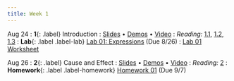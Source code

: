 ```yaml
---
title: Week 1
---
```


Aug 24
: **1**{: .label} Introduction
  : [Slides](#) &#8226; [Demos](#) &#8226; [Video](#)
: *Reading:* [1.1](#), [1.2](#), [1.3](#)
: **Lab**{: .label .label-lab} [Lab 01: Expressions](#) (Due 8/26)
  : [Lab 01 Worksheet](#)


Aug 26
: **2**{: .label} Cause and Effect
  : [Slides](#) &#8226; [Demos](#) &#8226; [Video](#)
: *Reading:* [2](#)
: **Homework**{: .label .label-homework} [Homework 01](#) (Due 9/7)
